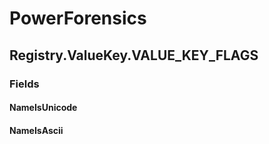 ﻿# PowerForensics


## Registry.ValueKey.VALUE_KEY_FLAGS

### Fields

#### NameIsUnicode

#### NameIsAscii
